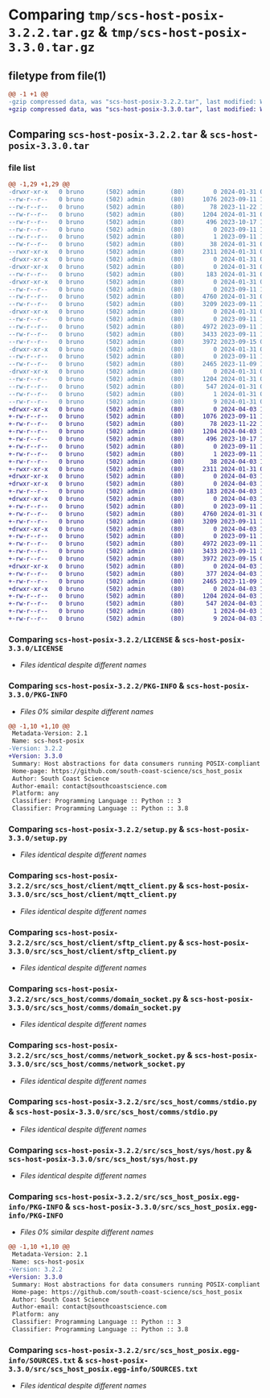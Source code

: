 # Comparing `tmp/scs-host-posix-3.2.2.tar.gz` & `tmp/scs-host-posix-3.3.0.tar.gz`

## filetype from file(1)

```diff
@@ -1 +1 @@
-gzip compressed data, was "scs-host-posix-3.2.2.tar", last modified: Wed Jan 31 08:48:24 2024, max compression
+gzip compressed data, was "scs-host-posix-3.3.0.tar", last modified: Wed Apr  3 10:24:19 2024, max compression
```

## Comparing `scs-host-posix-3.2.2.tar` & `scs-host-posix-3.3.0.tar`

### file list

```diff
@@ -1,29 +1,29 @@
-drwxr-xr-x   0 bruno      (502) admin       (80)        0 2024-01-31 08:48:24.446127 scs-host-posix-3.2.2/
--rw-r--r--   0 bruno      (502) admin       (80)     1076 2023-09-11 10:22:19.000000 scs-host-posix-3.2.2/LICENSE
--rw-r--r--   0 bruno      (502) admin       (80)       78 2023-11-22 14:05:55.000000 scs-host-posix-3.2.2/MANIFEST.in
--rw-r--r--   0 bruno      (502) admin       (80)     1204 2024-01-31 08:48:24.445948 scs-host-posix-3.2.2/PKG-INFO
--rw-r--r--   0 bruno      (502) admin       (80)      496 2023-10-17 10:42:18.000000 scs-host-posix-3.2.2/README.md
--rw-r--r--   0 bruno      (502) admin       (80)        0 2023-09-11 10:22:19.000000 scs-host-posix-3.2.2/README.rst
--rw-r--r--   0 bruno      (502) admin       (80)        1 2023-09-11 10:22:19.000000 scs-host-posix-3.2.2/requirements.txt
--rw-r--r--   0 bruno      (502) admin       (80)       38 2024-01-31 08:48:24.446162 scs-host-posix-3.2.2/setup.cfg
--rwxr-xr-x   0 bruno      (502) admin       (80)     2311 2024-01-31 08:48:18.000000 scs-host-posix-3.2.2/setup.py
-drwxr-xr-x   0 bruno      (502) admin       (80)        0 2024-01-31 08:48:24.442532 scs-host-posix-3.2.2/src/
-drwxr-xr-x   0 bruno      (502) admin       (80)        0 2024-01-31 08:48:24.443438 scs-host-posix-3.2.2/src/scs_host/
--rw-r--r--   0 bruno      (502) admin       (80)      183 2024-01-31 08:48:18.000000 scs-host-posix-3.2.2/src/scs_host/__init__.py
-drwxr-xr-x   0 bruno      (502) admin       (80)        0 2024-01-31 08:48:24.443742 scs-host-posix-3.2.2/src/scs_host/client/
--rw-r--r--   0 bruno      (502) admin       (80)        0 2023-09-11 10:22:19.000000 scs-host-posix-3.2.2/src/scs_host/client/__init__.py
--rw-r--r--   0 bruno      (502) admin       (80)     4760 2024-01-31 08:48:18.000000 scs-host-posix-3.2.2/src/scs_host/client/mqtt_client.py
--rw-r--r--   0 bruno      (502) admin       (80)     3209 2023-09-11 10:22:19.000000 scs-host-posix-3.2.2/src/scs_host/client/sftp_client.py
-drwxr-xr-x   0 bruno      (502) admin       (80)        0 2024-01-31 08:48:24.444415 scs-host-posix-3.2.2/src/scs_host/comms/
--rw-r--r--   0 bruno      (502) admin       (80)        0 2023-09-11 10:22:19.000000 scs-host-posix-3.2.2/src/scs_host/comms/__init__.py
--rw-r--r--   0 bruno      (502) admin       (80)     4972 2023-09-11 10:22:19.000000 scs-host-posix-3.2.2/src/scs_host/comms/domain_socket.py
--rw-r--r--   0 bruno      (502) admin       (80)     3433 2023-09-11 10:22:19.000000 scs-host-posix-3.2.2/src/scs_host/comms/network_socket.py
--rw-r--r--   0 bruno      (502) admin       (80)     3972 2023-09-15 07:34:31.000000 scs-host-posix-3.2.2/src/scs_host/comms/stdio.py
-drwxr-xr-x   0 bruno      (502) admin       (80)        0 2024-01-31 08:48:24.444775 scs-host-posix-3.2.2/src/scs_host/sys/
--rw-r--r--   0 bruno      (502) admin       (80)        0 2023-09-11 10:22:19.000000 scs-host-posix-3.2.2/src/scs_host/sys/__init__.py
--rw-r--r--   0 bruno      (502) admin       (80)     2465 2023-11-09 16:15:16.000000 scs-host-posix-3.2.2/src/scs_host/sys/host.py
-drwxr-xr-x   0 bruno      (502) admin       (80)        0 2024-01-31 08:48:24.445747 scs-host-posix-3.2.2/src/scs_host_posix.egg-info/
--rw-r--r--   0 bruno      (502) admin       (80)     1204 2024-01-31 08:48:24.000000 scs-host-posix-3.2.2/src/scs_host_posix.egg-info/PKG-INFO
--rw-r--r--   0 bruno      (502) admin       (80)      547 2024-01-31 08:48:24.000000 scs-host-posix-3.2.2/src/scs_host_posix.egg-info/SOURCES.txt
--rw-r--r--   0 bruno      (502) admin       (80)        1 2024-01-31 08:48:24.000000 scs-host-posix-3.2.2/src/scs_host_posix.egg-info/dependency_links.txt
--rw-r--r--   0 bruno      (502) admin       (80)        9 2024-01-31 08:48:24.000000 scs-host-posix-3.2.2/src/scs_host_posix.egg-info/top_level.txt
+drwxr-xr-x   0 bruno      (502) admin       (80)        0 2024-04-03 10:24:19.579651 scs-host-posix-3.3.0/
+-rw-r--r--   0 bruno      (502) admin       (80)     1076 2023-09-11 10:22:19.000000 scs-host-posix-3.3.0/LICENSE
+-rw-r--r--   0 bruno      (502) admin       (80)       78 2023-11-22 14:05:55.000000 scs-host-posix-3.3.0/MANIFEST.in
+-rw-r--r--   0 bruno      (502) admin       (80)     1204 2024-04-03 10:24:19.579492 scs-host-posix-3.3.0/PKG-INFO
+-rw-r--r--   0 bruno      (502) admin       (80)      496 2023-10-17 10:42:18.000000 scs-host-posix-3.3.0/README.md
+-rw-r--r--   0 bruno      (502) admin       (80)        0 2023-09-11 10:22:19.000000 scs-host-posix-3.3.0/README.rst
+-rw-r--r--   0 bruno      (502) admin       (80)        1 2023-09-11 10:22:19.000000 scs-host-posix-3.3.0/requirements.txt
+-rw-r--r--   0 bruno      (502) admin       (80)       38 2024-04-03 10:24:19.579684 scs-host-posix-3.3.0/setup.cfg
+-rwxr-xr-x   0 bruno      (502) admin       (80)     2311 2024-01-31 08:48:18.000000 scs-host-posix-3.3.0/setup.py
+drwxr-xr-x   0 bruno      (502) admin       (80)        0 2024-04-03 10:24:19.576412 scs-host-posix-3.3.0/src/
+drwxr-xr-x   0 bruno      (502) admin       (80)        0 2024-04-03 10:24:19.577302 scs-host-posix-3.3.0/src/scs_host/
+-rw-r--r--   0 bruno      (502) admin       (80)      183 2024-04-03 10:24:14.000000 scs-host-posix-3.3.0/src/scs_host/__init__.py
+drwxr-xr-x   0 bruno      (502) admin       (80)        0 2024-04-03 10:24:19.577619 scs-host-posix-3.3.0/src/scs_host/client/
+-rw-r--r--   0 bruno      (502) admin       (80)        0 2023-09-11 10:22:19.000000 scs-host-posix-3.3.0/src/scs_host/client/__init__.py
+-rw-r--r--   0 bruno      (502) admin       (80)     4760 2024-01-31 08:48:18.000000 scs-host-posix-3.3.0/src/scs_host/client/mqtt_client.py
+-rw-r--r--   0 bruno      (502) admin       (80)     3209 2023-09-11 10:22:19.000000 scs-host-posix-3.3.0/src/scs_host/client/sftp_client.py
+drwxr-xr-x   0 bruno      (502) admin       (80)        0 2024-04-03 10:24:19.578261 scs-host-posix-3.3.0/src/scs_host/comms/
+-rw-r--r--   0 bruno      (502) admin       (80)        0 2023-09-11 10:22:19.000000 scs-host-posix-3.3.0/src/scs_host/comms/__init__.py
+-rw-r--r--   0 bruno      (502) admin       (80)     4972 2023-09-11 10:22:19.000000 scs-host-posix-3.3.0/src/scs_host/comms/domain_socket.py
+-rw-r--r--   0 bruno      (502) admin       (80)     3433 2023-09-11 10:22:19.000000 scs-host-posix-3.3.0/src/scs_host/comms/network_socket.py
+-rw-r--r--   0 bruno      (502) admin       (80)     3972 2023-09-15 07:34:31.000000 scs-host-posix-3.3.0/src/scs_host/comms/stdio.py
+drwxr-xr-x   0 bruno      (502) admin       (80)        0 2024-04-03 10:24:19.578603 scs-host-posix-3.3.0/src/scs_host/sys/
+-rw-r--r--   0 bruno      (502) admin       (80)      377 2024-04-03 10:24:14.000000 scs-host-posix-3.3.0/src/scs_host/sys/__init__.py
+-rw-r--r--   0 bruno      (502) admin       (80)     2465 2023-11-09 16:15:16.000000 scs-host-posix-3.3.0/src/scs_host/sys/host.py
+drwxr-xr-x   0 bruno      (502) admin       (80)        0 2024-04-03 10:24:19.579342 scs-host-posix-3.3.0/src/scs_host_posix.egg-info/
+-rw-r--r--   0 bruno      (502) admin       (80)     1204 2024-04-03 10:24:19.000000 scs-host-posix-3.3.0/src/scs_host_posix.egg-info/PKG-INFO
+-rw-r--r--   0 bruno      (502) admin       (80)      547 2024-04-03 10:24:19.000000 scs-host-posix-3.3.0/src/scs_host_posix.egg-info/SOURCES.txt
+-rw-r--r--   0 bruno      (502) admin       (80)        1 2024-04-03 10:24:19.000000 scs-host-posix-3.3.0/src/scs_host_posix.egg-info/dependency_links.txt
+-rw-r--r--   0 bruno      (502) admin       (80)        9 2024-04-03 10:24:19.000000 scs-host-posix-3.3.0/src/scs_host_posix.egg-info/top_level.txt
```

### Comparing `scs-host-posix-3.2.2/LICENSE` & `scs-host-posix-3.3.0/LICENSE`

 * *Files identical despite different names*

### Comparing `scs-host-posix-3.2.2/PKG-INFO` & `scs-host-posix-3.3.0/PKG-INFO`

 * *Files 0% similar despite different names*

```diff
@@ -1,10 +1,10 @@
 Metadata-Version: 2.1
 Name: scs-host-posix
-Version: 3.2.2
+Version: 3.3.0
 Summary: Host abstractions for data consumers running POSIX-compliant operating systems, including Windows 10.
 Home-page: https://github.com/south-coast-science/scs_host_posix
 Author: South Coast Science
 Author-email: contact@southcoastscience.com
 Platform: any
 Classifier: Programming Language :: Python :: 3
 Classifier: Programming Language :: Python :: 3.8
```

### Comparing `scs-host-posix-3.2.2/setup.py` & `scs-host-posix-3.3.0/setup.py`

 * *Files identical despite different names*

### Comparing `scs-host-posix-3.2.2/src/scs_host/client/mqtt_client.py` & `scs-host-posix-3.3.0/src/scs_host/client/mqtt_client.py`

 * *Files identical despite different names*

### Comparing `scs-host-posix-3.2.2/src/scs_host/client/sftp_client.py` & `scs-host-posix-3.3.0/src/scs_host/client/sftp_client.py`

 * *Files identical despite different names*

### Comparing `scs-host-posix-3.2.2/src/scs_host/comms/domain_socket.py` & `scs-host-posix-3.3.0/src/scs_host/comms/domain_socket.py`

 * *Files identical despite different names*

### Comparing `scs-host-posix-3.2.2/src/scs_host/comms/network_socket.py` & `scs-host-posix-3.3.0/src/scs_host/comms/network_socket.py`

 * *Files identical despite different names*

### Comparing `scs-host-posix-3.2.2/src/scs_host/comms/stdio.py` & `scs-host-posix-3.3.0/src/scs_host/comms/stdio.py`

 * *Files identical despite different names*

### Comparing `scs-host-posix-3.2.2/src/scs_host/sys/host.py` & `scs-host-posix-3.3.0/src/scs_host/sys/host.py`

 * *Files identical despite different names*

### Comparing `scs-host-posix-3.2.2/src/scs_host_posix.egg-info/PKG-INFO` & `scs-host-posix-3.3.0/src/scs_host_posix.egg-info/PKG-INFO`

 * *Files 0% similar despite different names*

```diff
@@ -1,10 +1,10 @@
 Metadata-Version: 2.1
 Name: scs-host-posix
-Version: 3.2.2
+Version: 3.3.0
 Summary: Host abstractions for data consumers running POSIX-compliant operating systems, including Windows 10.
 Home-page: https://github.com/south-coast-science/scs_host_posix
 Author: South Coast Science
 Author-email: contact@southcoastscience.com
 Platform: any
 Classifier: Programming Language :: Python :: 3
 Classifier: Programming Language :: Python :: 3.8
```

### Comparing `scs-host-posix-3.2.2/src/scs_host_posix.egg-info/SOURCES.txt` & `scs-host-posix-3.3.0/src/scs_host_posix.egg-info/SOURCES.txt`

 * *Files identical despite different names*

